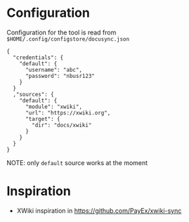 # Configuration

Configuration for the tool is read from `$HOME/.config/configstore/docusync.json`

```
{
  "credentials": {
    "default": {
      "username": "abc",
      "password": "nbusr123"
    }
  }
  ,"sources": {
    "default": {
      "module": "xwiki",
      "url": "https://xwiki.org",
      "target": {
        "dir": "docs/xwiki"
      }
    }
  }
}
```

NOTE: only `default` source works at the moment

# Inspiration

* XWiki inspiration in https://github.com/PayEx/xwiki-sync